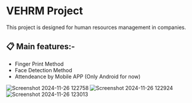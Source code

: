 # VEHRM Project 
This project is designed for human resources management in companies.

## 📋 Main features:-
- Finger Print Method
- Face Detection Method
- Attendeance by Mobile APP (Only Android for now)


![Screenshot 2024-11-26 122758](https://github.com/user-attachments/assets/780b2603-c87d-40f2-9d35-a351e24dfa05)
![Screenshot 2024-11-26 122924](https://github.com/user-attachments/assets/8ef7904a-0c82-498a-8fd6-68a704bea832)
![Screenshot 2024-11-26 123013](https://github.com/user-attachments/assets/4298a0f1-ef7c-44b0-b51a-5969b91f946b)
